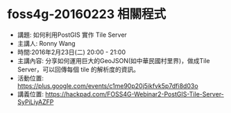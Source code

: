 foss4g-20160223 相關程式
========================
* 講題: 如何利用PostGIS 實作 Tile Server
* 主講人: Ronny Wang
* 時間:2016年2月23日(二) 20:00 - 21:00
* 主講內容: 分享如何運用巨大的GeoJSON(如中華民國村里界)，做成Tile Server，可以回傳每個 tile 的解析度的資訊。
* 活動位置: https://plus.google.com/events/c1me90p20j5ikfvk5p7dfi8d03o
* 講義位置: https://hackpad.com/FOSS4G-Webinar2-PostGIS-Tile-Server-SyPiLiyAZFP
